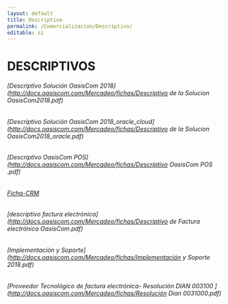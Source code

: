 ```yaml
---
layout: default
title: Descriptivo
permalink: /Comercializacion/Descriptivo/
editable: si
---
```


# DESCRIPTIVOS

###### [Descriptivo Solución OasisCom 2018](http://docs.oasiscom.com/Mercadeo/fichas/Descriptivo de la Solucion OasisCom2018.pdf)
###### [Descriptivo Solución OasisCom 2018_oracle_cloud](http://docs.oasiscom.com/Mercadeo/fichas/Descriptivo de la Solucion OasisCom2018_oracle.pdf)
###### [Descriptivo OasisCom POS](http://docs.oasiscom.com/Mercadeo/fichas/Descriptivo OasisCom POS .pdf)

###### [Ficha-CRM](http://docs.oasiscom.com/Mercadeo/fichas/CRM-ficha.pdf)
###### [descriptivo factura electrónica](http://docs.oasiscom.com/Mercadeo/fichas/Descriptivo de Factura electrónica OasisCom.pdf)
###### [Implementación y Soporte](http://docs.oasiscom.com/Mercadeo/fichas/Implementación y Soporte 2018.pdf)
###### [Proveedor Tecnológico de factura electrónica- Resolución DIAN 003100 ](http://docs.oasiscom.com/Mercadeo/fichas/Resolución Dian 0031000.pdf)